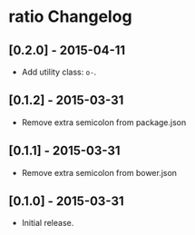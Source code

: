 # ratio Changelog

## [0.2.0] - 2015-04-11

* Add utility class: `o-`.

## [0.1.2] - 2015-03-31

* Remove extra semicolon from package.json

## [0.1.1] - 2015-03-31

* Remove extra semicolon from bower.json

## [0.1.0] - 2015-03-31

* Initial release.
